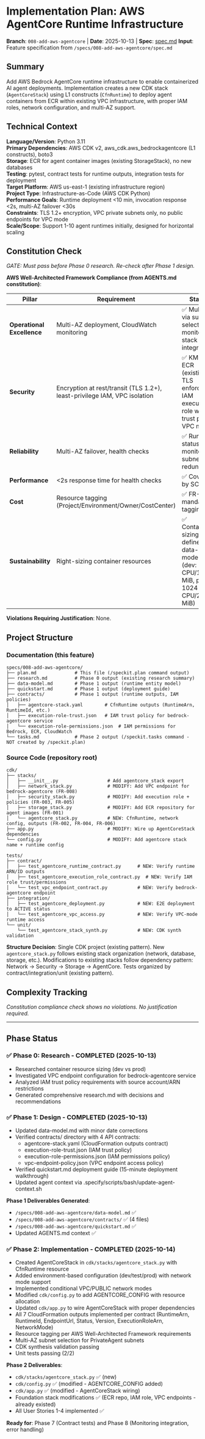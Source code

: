 # Implementation Plan: AWS AgentCore Runtime Infrastructure

**Branch**: `008-add-aws-agentcore` | **Date**: 2025-10-13 | **Spec**: [spec.md](./spec.md)
**Input**: Feature specification from `/specs/008-add-aws-agentcore/spec.md`

## Summary

Add AWS Bedrock AgentCore runtime infrastructure to enable containerized AI agent deployments. Implementation creates a new CDK stack (`AgentCoreStack`) using L1 constructs (`CfnRuntime`) to deploy agent containers from ECR within existing VPC infrastructure, with proper IAM roles, network configuration, and multi-AZ support.

## Technical Context

**Language/Version**: Python 3.11  
**Primary Dependencies**: AWS CDK v2, aws_cdk.aws_bedrockagentcore (L1 constructs), boto3  
**Storage**: ECR for agent container images (existing StorageStack), no new databases  
**Testing**: pytest, contract tests for runtime outputs, integration tests for deployment  
**Target Platform**: AWS us-east-1 (existing infrastructure region)  
**Project Type**: Infrastructure-as-Code (AWS CDK Python)  
**Performance Goals**: Runtime deployment <10 min, invocation response <2s, multi-AZ failover <30s  
**Constraints**: TLS 1.2+ encryption, VPC private subnets only, no public endpoints for VPC mode  
**Scale/Scope**: Support 1-10 agent runtimes initially, designed for horizontal scaling

## Constitution Check

*GATE: Must pass before Phase 0 research. Re-check after Phase 1 design.*

**AWS Well-Architected Framework Compliance (from AGENTS.md constitution)**:

| Pillar | Requirement | Status |
|--------|-------------|--------|
| **Operational Excellence** | Multi-AZ deployment, CloudWatch monitoring | ✅ Multi-AZ via subnet selection, monitoring stack integration |
| **Security** | Encryption at rest/transit (TLS 1.2+), least-privilege IAM, VPC isolation | ✅ KMS for ECR (existing), TLS enforced, IAM execution role with trust policy, VPC mode |
| **Reliability** | Multi-AZ failover, health checks | ✅ Runtime status monitoring, subnet redundancy |
| **Performance** | <2s response time for health checks | ✅ Covered by SC-003 |
| **Cost** | Resource tagging (Project/Environment/Owner/CostCenter) | ✅ FR-009 mandates tagging |
| **Sustainability** | Right-sizing container resources | ✅ Container sizing defined in data-model.md (dev: 512 CPU/1024 MiB, prod: 1024 CPU/2048 MiB) |

**Violations Requiring Justification**: None.

## Project Structure

### Documentation (this feature)

```
specs/008-add-aws-agentcore/
├── plan.md              # This file (/speckit.plan command output)
├── research.md          # Phase 0 output (existing research summary)
├── data-model.md        # Phase 1 output (runtime entity model)
├── quickstart.md        # Phase 1 output (deployment guide)
├── contracts/           # Phase 1 output (runtime outputs, IAM policies)
│   ├── agentcore-stack.yaml        # CfnRuntime outputs (RuntimeArn, RuntimeId, etc.)
│   ├── execution-role-trust.json   # IAM trust policy for bedrock-agentcore service
│   └── execution-role-permissions.json  # IAM permissions for Bedrock, ECR, CloudWatch
└── tasks.md             # Phase 2 output (/speckit.tasks command - NOT created by /speckit.plan)
```

### Source Code (repository root)

```
cdk/
├── stacks/
│   ├── __init__.py                  # Add agentcore_stack export
│   ├── network_stack.py             # MODIFY: Add VPC endpoint for bedrock-agentcore (FR-008)
│   ├── security_stack.py            # MODIFY: Add execution role + policies (FR-003, FR-005)
│   ├── storage_stack.py             # MODIFY: Add ECR repository for agent images (FR-001)
│   └── agentcore_stack.py           # NEW: CfnRuntime, network config, outputs (FR-002, FR-004, FR-006)
├── app.py                           # MODIFY: Wire up AgentCoreStack dependencies
└── config.py                        # MODIFY: Add agentcore stack name + runtime config

tests/
├── contract/
│   ├── test_agentcore_runtime_contract.py      # NEW: Verify runtime ARN/ID outputs
│   ├── test_agentcore_execution_role_contract.py  # NEW: Verify IAM role trust/permissions
│   └── test_vpc_endpoint_contract.py           # NEW: Verify bedrock-agentcore endpoint
├── integration/
│   ├── test_agentcore_deployment.py            # NEW: E2E deployment to ACTIVE status
│   └── test_agentcore_vpc_access.py            # NEW: Verify VPC-mode runtime access
└── unit/
    └── test_agentcore_stack_synth.py           # NEW: CDK synth validation
```

**Structure Decision**: Single CDK project (existing pattern). New `agentcore_stack.py` follows existing stack organization (network, database, storage, etc.). Modifications to existing stacks follow dependency pattern: Network → Security → Storage → AgentCore. Tests organized by contract/integration/unit (existing pattern).

## Complexity Tracking

*Constitution compliance check shows no violations. No justification required.*

---

## Phase Status

### ✅ Phase 0: Research - COMPLETED (2025-10-13)
- Researched container resource sizing (dev vs prod)
- Investigated VPC endpoint configuration for bedrock-agentcore service
- Analyzed IAM trust policy requirements with source account/ARN restrictions
- Generated comprehensive research.md with decisions and recommendations

### ✅ Phase 1: Design - COMPLETED (2025-10-13)
- Updated data-model.md with minor date corrections
- Verified contracts/ directory with 4 API contracts:
  - agentcore-stack.yaml (CloudFormation outputs contract)
  - execution-role-trust.json (IAM trust policy)
  - execution-role-permissions.json (IAM permissions policy) 
  - vpc-endpoint-policy.json (VPC endpoint access policy)
- Verified quickstart.md deployment guide (15-minute deployment walkthrough)
- Updated agent context via .specify/scripts/bash/update-agent-context.sh

**Phase 1 Deliverables Generated**:
- `/specs/008-add-aws-agentcore/data-model.md` ✅
- `/specs/008-add-aws-agentcore/contracts/` ✅ (4 files)
- `/specs/008-add-aws-agentcore/quickstart.md` ✅ 
- Updated AGENTS.md context ✅

### ✅ Phase 2: Implementation - COMPLETED (2025-10-14)
- Created AgentCoreStack in `cdk/stacks/agentcore_stack.py` with CfnRuntime resource
- Added environment-based configuration (dev/test/prod) with network mode support
- Implemented conditional VPC/PUBLIC network modes
- Modified `cdk/config.py` to add AGENTCORE_CONFIG with resource allocation
- Updated `cdk/app.py` to wire AgentCoreStack with proper dependencies
- All 7 CloudFormation outputs implemented per contract (RuntimeArn, RuntimeId, EndpointUrl, Status, Version, ExecutionRoleArn, NetworkMode)
- Resource tagging per AWS Well-Architected Framework requirements
- Multi-AZ subnet selection for PrivateAgent subnets
- CDK synthesis validation passing
- Unit tests passing (2/2)

**Phase 2 Deliverables**:
- `cdk/stacks/agentcore_stack.py` ✅ (new)
- `cdk/config.py` ✅ (modified - AGENTCORE_CONFIG added)
- `cdk/app.py` ✅ (modified - AgentCoreStack wiring)
- Foundation stack modifications ✅ (ECR repo, IAM role, VPC endpoints - already existed)
- All User Stories 1-4 implemented ✅

**Ready for**: Phase 7 (Contract tests) and Phase 8 (Monitoring integration, error handling)
